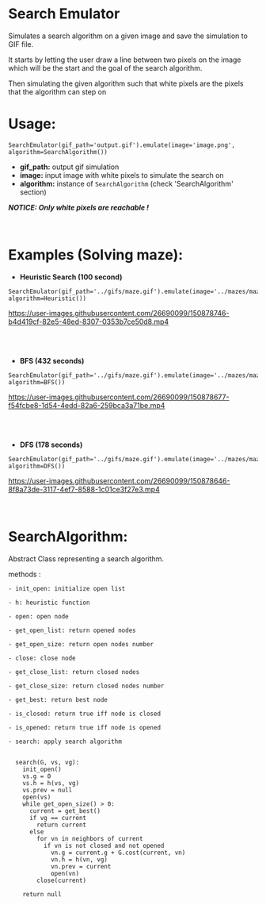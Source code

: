 # Search Emulator

Simulates a search algorithm on a given image and save the simulation to GIF file.

It starts by letting the user draw a line between two pixels on the image which will be the start and the goal of the search algorithm.

Then simulating the given algorithm such that white pixels are the pixels that the algorithm can step on 

# **Usage:** 
  ````  
  SearchEmulator(gif_path='output.gif').emulate(image='image.png', algorithm=SearchAlgorithm())
  ```` 
  * **gif_path:** output gif simulation
  * **image:** input image with white pixels to simulate the search on 
  * **algorithm:** instance of ````SearchAlgorithm```` (check 'SearchAlgorithm' section)


  ***NOTICE: Only white pixels are reachable !***

<br />

# **Examples (Solving maze):**
  
  * **Heuristic Search (100 second)**
  ````  
  SearchEmulator(gif_path='../gifs/maze.gif').emulate(image='../mazes/maze.png', algorithm=Heuristic())
  ```` 
  https://user-images.githubusercontent.com/26690099/150878746-b4d419cf-82e5-48ed-8307-0353b7ce50d8.mp4


  <br /><br />
  * **BFS (432 seconds)**
  ````  
  SearchEmulator(gif_path='../gifs/maze.gif').emulate(image='../mazes/maze.png', algorithm=BFS())
  ```` 
  https://user-images.githubusercontent.com/26690099/150878677-f54fcbe8-1d54-4edd-82a6-259bca3a71be.mp4
  

  <br /><br />  
  * **DFS (178 seconds)**
  ````  
  SearchEmulator(gif_path='../gifs/maze.gif').emulate(image='../mazes/maze.png', algorithm=DFS())
  ```` 
  https://user-images.githubusercontent.com/26690099/150878646-8f8a73de-3117-4ef7-8588-1c01ce3f27e3.mp4


<br />

# **SearchAlgorithm:**

  Abstract Class representing a search algorithm.
  
  methods :
  
    - init_open: initialize open list
    
    - h: heuristic function 
    
    - open: open node
    
    - get_open_list: return opened nodes
    
    - get_open_size: return open nodes number
    
    - close: close node
    
    - get_close_list: return closed nodes
    
    - get_close_size: return closed nodes number
    
    - get_best: return best node 
    
    - is_closed: return true iff node is closed 
    
    - is_opened: return true iff node is opened
    
    - search: apply search algorithm
    
     
      search(G, vs, vg):
        init_open()
        vs.g = 0
        vs.h = h(vs, vg)
        vs.prev = null
        open(vs)
        while get_open_size() > 0:
          current = get_best()
          if vg == current
            return current
          else
            for vn in neighbors of current
              if vn is not closed and not opened
                vn.g = current.g + G.cost(current, vn) 
                vn.h = h(vn, vg)
                vn.prev = current
                open(vn)
            close(current)
            
        return null
        

    
      
